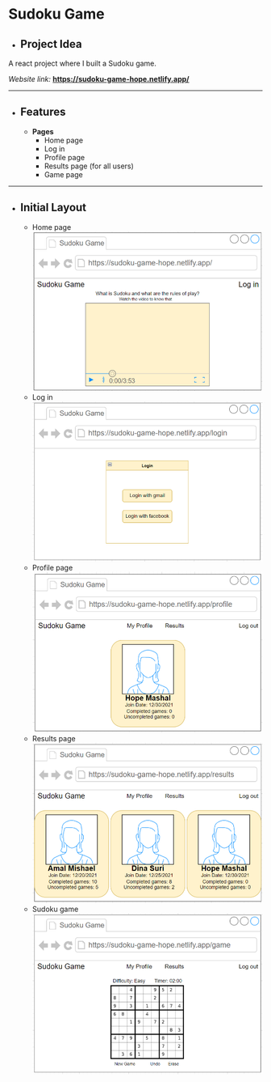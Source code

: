 # **Sudoku Game**
- ## Project Idea
A react project where I built a Sudoku game. 

*Website link:*
**https://sudoku-game-hope.netlify.app/**

***

- ## Features
  - **Pages**
    - Home page
    - Log in
    - Profile page
    - Results page (for all users)
    - Game page

***

- ## Initial Layout
  - Home page
    ![Home Page](/readme-images/image-1.png)
  - Log in
    ![Login Page](/readme-images/image-2.png)
  - Profile page
    ![Profile Page](/readme-images/image-3.png)
  - Results page
    ![Results Page](/readme-images/image-4.png)
  - Sudoku game
    ![Sudoku Game Page](/readme-images/image-5.png)

